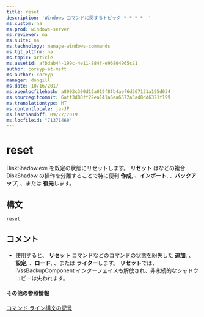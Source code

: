 ```yaml
---
title: reset
description: 'Windows コマンドに関するトピック * * * *- '
ms.custom: na
ms.prod: windows-server
ms.reviewer: na
ms.suite: na
ms.technology: manage-windows-commands
ms.tgt_pltfrm: na
ms.topic: article
ms.assetid: afbdab44-199c-4e11-884f-e96804965c21
author: coreyp-at-msft
ms.author: coreyp
manager: dongill
ms.date: 10/16/2017
ms.openlocfilehash: a8903c300d12a019f8fb4aef6d367131a195d034
ms.sourcegitcommit: 6aff3d88ff22ea141a6ea6572a5ad8dd6321f199
ms.translationtype: MT
ms.contentlocale: ja-JP
ms.lasthandoff: 09/27/2019
ms.locfileid: "71371460"
---
```

# <a name="reset"></a>reset



DiskShadow.exe を既定の状態にリセットします。 **リセット** はなどの複合 DiskShadow の操作を分離することで特に便利 **作成**, 、**インポート**, 、**バックアップ**, 、または **復元**します。

## <a name="syntax"></a>構文

```
reset
```

## <a name="remarks"></a>コメント

-   使用すると、 **リセット** コマンドなどのコマンドの状態を紛失した **追加**, 、**設定**, 、**ロード**, 、または **ライター**します。 **リセット**では、IVssBackupComponent インターフェイスも解放され、非永続的なシャドウコピーは失われます。

#### <a name="additional-references"></a>その他の参照情報

[コマンド ライン構文の記号](command-line-syntax-key.md)